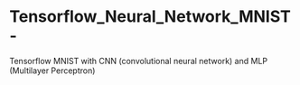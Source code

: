 # Tensorflow_Neural_Network_MNIST-
Tensorflow MNIST with CNN (convolutional neural network) and MLP (Multilayer Perceptron)
